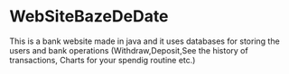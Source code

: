 # WebSiteBazeDeDate
This is a bank website made in java and it uses databases for storing the users and bank operations
(Withdraw,Deposit,See the history of transactions, Charts for your spendig routine etc.)
